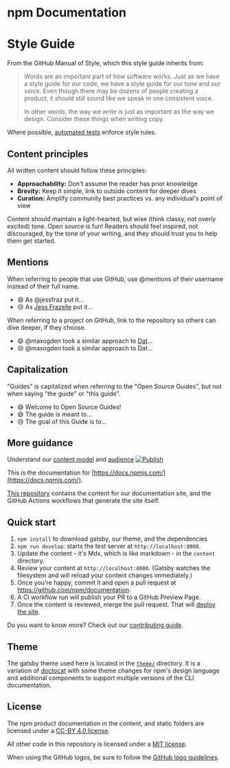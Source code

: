 # npm Documentation
# Style Guide

From the GitHub Manual of Style, which this style guide inherits from:

> Words are an important part of how software works. Just as we have a style guide for our code, we have a style guide for our tone and our voice. Even though there may be dozens of people creating a product, it should still sound like we speak in one consistent voice.
>
> In other words, the way we write is just as important as the way we design. Consider these things when writing copy.

Where possible, [automated tests](../test/prose) enforce style rules.

## Content principles
All written content should follow these principles:

* **Approachability:** Don't assume the reader has prior knowledge
* **Brevity:** Keep it simple, link to outside content for deeper dives
* **Curation:** Amplify community best practices vs. any individual's point of view

Content should maintain a light-hearted, but wise (think classy, not overly excited) tone. Open source is fun! Readers should feel inspired, not discouraged, by the tone of your writing, and they should trust you to help them get started.

## Mentions

When referring to people that use GitHub, use @mentions of their username instead of their full name.

- :smile: As @jessfraz put it...
- :cry: As [Jess Frazelle](https://github.com/jessfraz) put it...

When referring to a project on GitHub, link to the repository so others can dive deeper, if they choose.

- :smile: @maxogden took a similar approach to [Dat](https://github.com/datproject/dat)...
- :cry: @maxogden took a similar approach to Dat...

## Capitalization

"Guides" is capitalized when referring to the "Open Source Guides", but not when saying "the guide" or "this guide".

- :smile: Welcome to Open Source Guides!
- :smile: The guide is meant to...
- :cry: The goal of this Guide is to...

## More guidance

Understand our [content model](content-model.md) and [audience](personas.md)
[![Publish](https://github.com/npm/documentation/actions/workflows/publish.yml/badge.svg)](https://github.com/npm/documentation/actions/workflows/publish.yml)

This is the documentation for
[https://docs.npmjs.com/](https://docs.npmjs.com/).

[This repository](https://github.com/npm/documentation) contains the
content for our documentation site, and the GitHub Actions workflows
that generate the site itself.

## Quick start

1. `npm install` to download gatsby, our theme, and the dependencies
2. `npm run develop`: starts the test server at `http://localhost:8000`.
3. Update the content - it's Mdx, which is like markdown - in the `content`
   directory.
4. Review your content at `http://localhost:8000`.  (Gatsby watches the
   filesystem and will reload your content changes immediately.)
5. Once you're happy, commit it and open a pull request at
   https://github.com/npm/documentation.
6. A CI workflow run will publish your PR to a GitHub Preview Page.
7. Once the content is reviewed, merge the pull request.  That will
   [deploy the site](https://github.com/npm/documentation/actions/workflows/publish.yml).

Do you want to know more? Check out our [contributing guide](CONTRIBUTING.md).

## Theme

The gatsby theme used here is located in the [`theme/`](./theme) directory. It is a variation of
[doctocat](https://github.com/primer/doctocat) with some theme changes
for npm's design language and additional components to support multiple
versions of the CLI documentation.

## License

The npm product documentation in the content, and static folders are licensed under a [CC-BY 4.0 license](LICENSE).

All other code in this repository is licensed under a [MIT license](LICENSE-CODE).

When using the GitHub logos, be sure to follow the [GitHub logo guidelines](https://github.com/logos).
